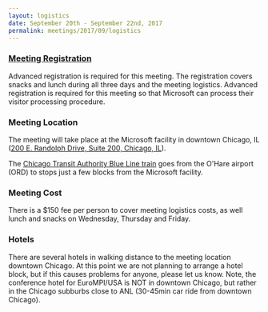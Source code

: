 ```yaml
---
layout: logistics
date: September 20th - September 22nd, 2017
permalink: meetings/2017/09/logistics
---
```


### [Meeting Registration](https://www.eventbrite.com/e/mpi-forum-chicago-tickets-37097904832)

Advanced registration is required for this meeting. The registration covers
snacks and lunch during all three days and the meeting logistics. Advanced registration is
required for this meeting so that Microsoft can process their visitor
processing procedure.

### Meeting Location

The meeting will take place at the Microsoft facility in downtown Chicago, IL
([200 E. Randolph Drive, Suite 200, Chicago, IL](http://maps.google.com/maps?q=200+E.+Randolph+Drive,+Suite+200,+Chicago,+IL+60601,+USA&ll=41.884739,-87.621996&spn=0.010368,0.021329&hnear=200+E+Randolph+St,+Chicago,+Cook,+Illinois+60601&gl=us&t=m&z=16&vpsrc=0)).

The [Chicago Transit Authority Blue Line
train](http://www.transitchicago.com/riding_cta/systemguide/blueline.aspx) goes
from the O'Hare airport (ORD) to stops just a few blocks from the Microsoft
facility.

### Meeting Cost

There is a $150 fee per person to cover meeting logistics costs, as well lunch and snacks on Wednesday, Thursday and Friday.

### Hotels

There are several hotels in walking distance to the meeting location downtown Chicago. At this point we are not planning to arrange a hotel block, but if this causes problems for anyone, please let us know. Note, the conference hotel for EuroMPI/USA is NOT in downtown Chicago, but rather in the Chicago subburbs close to ANL (30-45min car ride from downtown Chicago).

